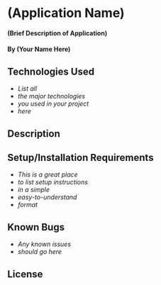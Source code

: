# (Application Name)

#### (Brief Description of Application)

#### By (Your Name Here)

## Technologies Used

- _List all_
- _the major technologies_
- _you used in your project_
- _here_

## Description

## Setup/Installation Requirements

- _This is a great place_
- _to list setup instructions_
- _in a simple_
- _easy-to-understand_
- _format_

## Known Bugs

- _Any known issues_
- _should go here_

## License

